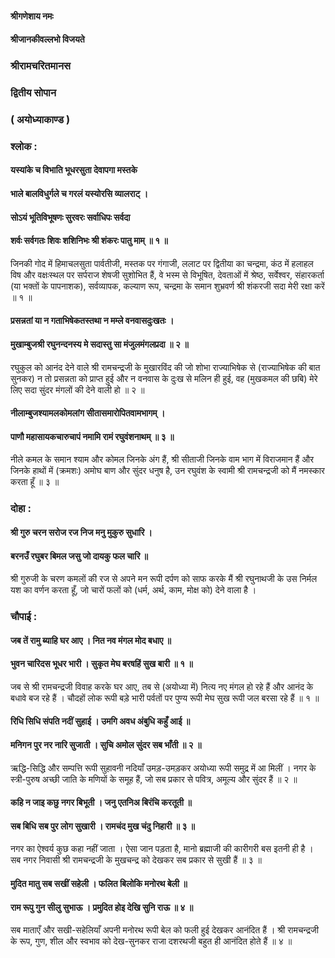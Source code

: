 #### श्रीगणेशाय नमः
#### श्रीजानकीवल्लभो विजयते

### श्रीरामचरितमानस

### द्वितीय सोपान

### ( अयोध्याकाण्ड )

### श्लोक :

#### यस्यांके च विभाति भूधरसुता देवापगा मस्तके
#### भाले बालविधुर्गले च गरलं यस्योरसि व्यालराट् ।
#### सोऽयं भूतिविभूषणः सुरवरः सर्वाधिपः सर्वदा
#### शर्वः सर्वगतः शिवः शशिनिभः श्री शंकरः पातु माम् ॥ १ ॥

जिनकी गोद में हिमाचलसुता पार्वतीजी, मस्तक पर गंगाजी, ललाट पर द्वितीया का चन्द्रमा, कंठ में हलाहल विष और वक्षःस्थल पर सर्पराज शेषजी सुशोभित हैं, वे भस्म से विभूषित, देवताओं में श्रेष्ठ, सर्वेश्वर, संहारकर्ता (या भक्तों के पापनाशक), सर्वव्यापक, कल्याण रूप, चन्द्रमा के समान शुभ्रवर्ण श्री शंकरजी सदा मेरी रक्षा करें ॥ १ ॥

#### प्रसन्नतां या न गताभिषेकतस्तथा न मम्ले वनवासदुःखतः ।
#### मुखाम्बुजश्री रघुनन्दनस्य मे सदास्तु सा मंजुलमंगलप्रदा ॥ २ ॥

रघुकुल को आनंद देने वाले श्री रामचन्द्रजी के मुखारविंद की जो शोभा राज्याभिषेक से (राज्याभिषेक की बात सुनकर) न तो प्रसन्नता को प्राप्त हुई और न वनवास के दुःख से मलिन ही हुई, वह (मुखकमल की छबि) मेरे लिए सदा सुंदर मंगलों की देने वाली हो ॥ २ ॥

#### नीलाम्बुजश्यामलकोमलांग सीतासमारोपितवामभागम् ।
#### पाणौ महासायकचारुचापं नमामि रामं रघुवंशनाथम् ॥ ३ ॥

नीले कमल के समान श्याम और कोमल जिनके अंग हैं, श्री सीताजी जिनके वाम भाग में विराजमान हैं और जिनके हाथों में (क्रमशः) अमोघ बाण और सुंदर धनुष है, उन रघुवंश के स्वामी श्री रामचन्द्रजी को मैं नमस्कार करता हूँ ॥ ३ ॥

### दोहा :

#### श्री गुरु चरन सरोज रज निज मनु मुकुरु सुधारि ।
#### बरनउँ रघुबर बिमल जसु जो दायकु फल चारि ॥

श्री गुरुजी के चरण कमलों की रज से अपने मन रूपी दर्पण को साफ करके मैं श्री रघुनाथजी के उस निर्मल यश का वर्णन करता हूँ, जो चारों फलों को (धर्म, अर्थ, काम, मोक्ष को) देने वाला है ।

### चौपाई :

#### जब तें रामु ब्याहि घर आए । नित नव मंगल मोद बधाए ॥
#### भुवन चारिदस भूधर भारी । सुकृत मेघ बरषहिं सुख बारी ॥ १ ॥

जब से श्री रामचन्द्रजी विवाह करके घर आए, तब से (अयोध्या में) नित्य नए मंगल हो रहे हैं और आनंद के बधावे बज रहे हैं । चौदहों लोक रूपी बड़े भारी पर्वतों पर पुण्य रूपी मेघ सुख रूपी जल बरसा रहे हैं ॥ १ ॥

#### रिधि सिधि संपति नदीं सुहाई । उमगि अवध अंबुधि कहुँ आई ॥
#### मनिगन पुर नर नारि सुजाती । सुचि अमोल सुंदर सब भाँती ॥ २ ॥

ऋद्धि-सिद्धि और सम्पत्ति रूपी सुहावनी नदियाँ उमड़-उमड़कर अयोध्या रूपी समुद्र में आ मिलीं । नगर के स्त्री-पुरुष अच्छी जाति के मणियों के समूह हैं, जो सब प्रकार से पवित्र, अमूल्य और सुंदर हैं ॥ २ ॥

#### कहि न जाइ कछु नगर बिभूती । जनु एतनिअ बिरंचि करतूती ॥
#### सब बिधि सब पुर लोग सुखारी । रामचंद मुख चंदु निहारी ॥ ३ ॥

नगर का ऐश्वर्य कुछ कहा नहीं जाता । ऐसा जान पड़ता है, मानो ब्रह्माजी की कारीगरी बस इतनी ही है । सब नगर निवासी श्री रामचन्द्रजी के मुखचन्द्र को देखकर सब प्रकार से सुखी हैं ॥ ३ ॥

#### मुदित मातु सब सखीं सहेली । फलित बिलोकि मनोरथ बेली ॥
#### राम रूपु गुन सीलु सुभाऊ । प्रमुदित होइ देखि सुनि राऊ ॥ ४ ॥

सब माताएँ और सखी-सहेलियाँ अपनी मनोरथ रूपी बेल को फली हुई देखकर आनंदित हैं । श्री रामचन्द्रजी के रूप, गुण, शील और स्वभाव को देख-सुनकर राजा दशरथजी बहुत ही आनंदित होते हैं ॥ ४ ॥